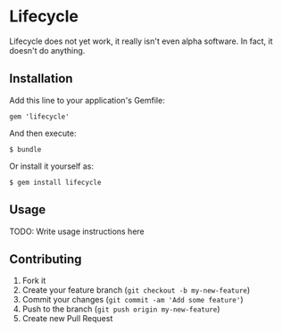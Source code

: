 # Lifecycle

Lifecycle does not yet work, it really isn't even alpha software. In fact, it doesn't do anything.

## Installation

Add this line to your application's Gemfile:

    gem 'lifecycle'

And then execute:

    $ bundle

Or install it yourself as:

    $ gem install lifecycle

## Usage

TODO: Write usage instructions here

## Contributing

1. Fork it
2. Create your feature branch (`git checkout -b my-new-feature`)
3. Commit your changes (`git commit -am 'Add some feature'`)
4. Push to the branch (`git push origin my-new-feature`)
5. Create new Pull Request
